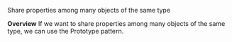 Share properties among many objects of the same type

**Overview**
If we want to share properties among many objects of the same type, we can use the Prototype pattern.
